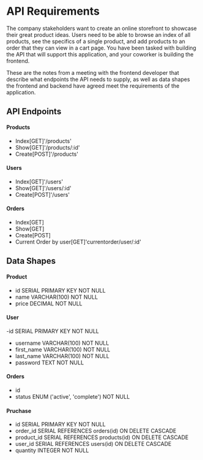 # API Requirements
The company stakeholders want to create an online storefront to showcase their great product ideas. Users need to be able to browse an index of all products, see the specifics of a single product, and add products to an order that they can view in a cart page. You have been tasked with building the API that will support this application, and your coworker is building the frontend.

These are the notes from a meeting with the frontend developer that describe what endpoints the API needs to supply, as well as data shapes the frontend and backend have agreed meet the requirements of the application. 

## API Endpoints
#### Products
- Index[GET]'/products'
- Show[GET]'/products/:id'
- Create[POST]'/products'

#### Users
- Index[GET]'/users'
- Show[GET]'/users/:id'
- Create[POST]'/users'

#### Orders
- Index[GET]
- Show[GET]
- Create[POST]
- Current Order by user[GET]'currentorder/user/:id'

## Data Shapes
#### Product
-  id SERIAL PRIMARY KEY NOT NULL
- name VARCHAR(100) NOT NULL
- price DECIMAL NOT NULL

#### User
-id SERIAL PRIMARY KEY NOT NULL
- username VARCHAR(100) NOT NULL
- first_name VARCHAR(100) NOT NULL
- last_name VARCHAR(100) NOT NULL
- password TEXT NOT NULL

#### Orders
- id
- status ENUM ('active', 'complete') NOT NULL

#### Pruchase
- id SERIAL PRIMARY KEY NOT NULL
- order_id SERIAL REFERENCES orders(id) ON DELETE CASCADE
- product_id SERIAL REFERENCES products(id) ON DELETE CASCADE
- user_id SERIAL REFERENCES users(id) ON DELETE CASCADE
- quantity INTEGER NOT NULL